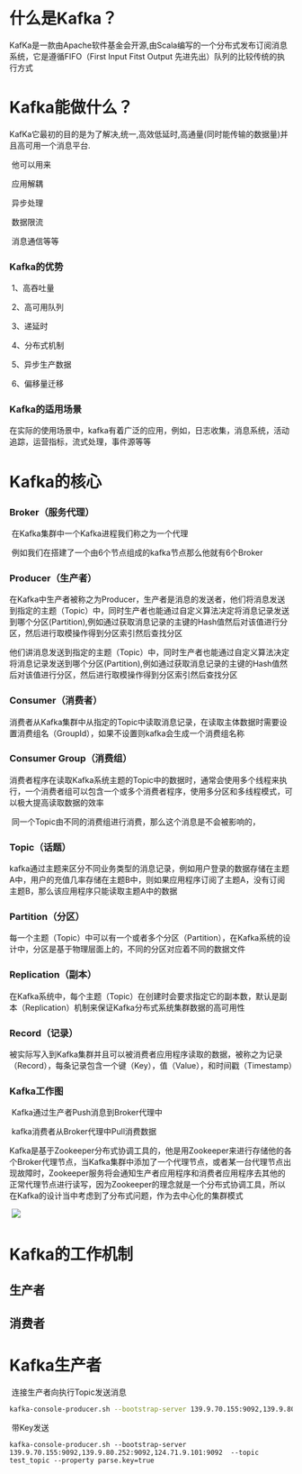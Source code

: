 # 什么是Kafka？

​		KafKa是一款由Apache软件基金会开源,由Scala编写的一个分布式发布订阅消息系统，它是遵循FIFO（First Input Fitst Output      先进先出）队列的比较传统的执行方式 

# Kafka能做什么？

​		KafKa它最初的目的是为了解决,统一,高效低延时,高通量(同时能传输的数据量)并且高可用一个消息平台.

​		他可以用来

​			应用解耦

​			异步处理

​			数据限流

​			消息通信等等

### Kafka的优势

​		1、高吞吐量

​		2、高可用队列

​		3、递延时

​		4、分布式机制

​		5、异步生产数据

​		6、偏移量迁移

### Kafka的适用场景

​		在实际的使用场景中，kafka有着广泛的应用，例如，日志收集，消息系统，活动追踪，运营指标，流式处理，事件源等等

# Kafka的核心

### Broker（服务代理）

​			在Kafka集群中一个Kafka进程我们称之为一个代理

​			例如我们在搭建了一个由6个节点组成的kafka节点那么他就有6个Broker

### Producer（生产者）

​			在Kafka中生产者被称之为Producer，生产者是消息的发送者，他们将消息发送到指定的主题（Topic）中，同时生产者也能通过自定义算法决定将消息记录发送到哪个分区(Partition),例如通过获取消息记录的主键的Hash值然后对该值进行分区，然后进行取模操作得到分区索引然后查找分区

​			他们讲消息发送到指定的主题（Topic）中，同时生产者也能通过自定义算法决定将消息记录发送到哪个分区(Partition),例如通过获取消息记录的主键的Hash值然后对该值进行分区，然后进行取模操作得到分区索引然后查找分区

### Consumer（消费者）

​			消费者从Kafka集群中从指定的Topic中读取消息记录，在读取主体数据时需要设置消费组名（GroupId），如果不设置则kafka会生成一个消费组名称

### Consumer Group（消费组）

​			消费者程序在读取Kafka系统主题的Topic中的数据时，通常会使用多个线程来执行，一个消费者组可以包含一个或多个消费者程序，使用多分区和多线程模式，可以极大提高读取数据的效率

​			同一个Topic由不同的消费组进行消费，那么这个消息是不会被影响的，

### Topic（话题）	

​			kafka通过主题来区分不同业务类型的消息记录，例如用户登录的数据存储在主题A中，用户的充值几率存储在主题B中，则如果应用程序订阅了主题A，没有订阅主题B，那么该应用程序只能读取主题A中的数据



### Partition（分区）

​			每一个主题（Topic）中可以有一个或者多个分区（Partition），在Kafka系统的设计中，分区是基于物理层面上的，不同的分区对应着不同的数据文件



### Replication（副本）

​			在Kafka系统中，每个主题（Topic）在创建时会要求指定它的副本数，默认是副本（Replication）机制来保证Kafka分布式系统集群数据的高可用性



### Record（记录）

​			被实际写入到Kafka集群并且可以被消费者应用程序读取的数据，被称之为记录（Record），每条记录包含一个键（Key），值（Value），和时间戳（Timestamp）

### Kafka工作图

​		Kafka通过生产者Push消息到Broker代理中



​		kafka消费者从Broker代理中Pull消费数据



​		Kafka是基于Zookeeper分布式协调工具的，他是用Zookeeper来进行存储他的各个Broker代理节点，当Kafka集群中添加了一个代理节点，或者某一台代理节点出现故障时，Zookeeper服务将会通知生产者应用程序和消费者应用程序去其他的正常代理节点进行读写，因为Zookeeper的理念就是一个分布式协调工具，所以在Kafka的设计当中考虑到了分布式问题，作为去中心化的集群模式

​		![](https://blog-kang.oss-cn-beijing.aliyuncs.com/UTOOLS1568283736061.png)

# Kafka的工作机制

## 生产者



## 消费者



# Kafka生产者

​		连接生产者向执行Topic发送消息

```sh
kafka-console-producer.sh --bootstrap-server 139.9.70.155:9092,139.9.80.252:9092,124.71.9.101:9092  --topic test_topic
```

​		带Key发送

```
kafka-console-producer.sh --bootstrap-server 139.9.70.155:9092,139.9.80.252:9092,124.71.9.101:9092  --topic test_topic --property parse.key=true
```

